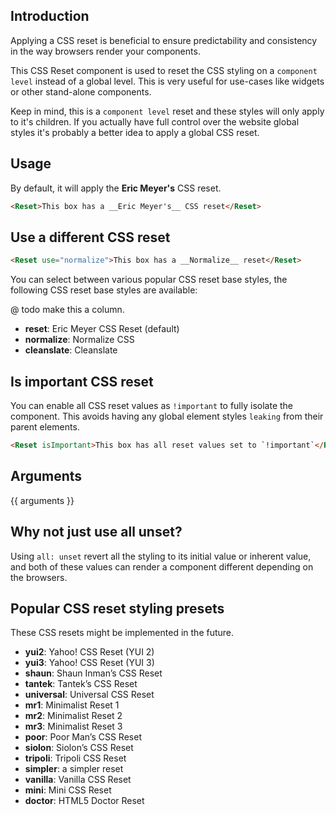 ## Introduction

Applying a CSS reset is beneficial to ensure predictability and consistency in the way browsers render your components.

This CSS Reset component is used to reset the CSS styling on a `component level` instead of a global level. This is very useful for use-cases like widgets or other stand-alone components.

Keep in mind, this is a `component level` reset and these styles will only apply to it's children. If you actually have full control over the website global styles it's probably a better idea to apply a global CSS reset.

## Usage

By default, it will apply the __Eric Meyer's__ CSS reset.

```html
<Reset>This box has a __Eric Meyer's__ CSS reset</Reset>
```

## Use a different CSS reset

```html
<Reset use="normalize">This box has a __Normalize__ reset</Reset>
```

You can select between various popular CSS reset base styles, the following CSS reset base styles are available:

@ todo make this a column.
- **reset**: Eric Meyer CSS Reset (default)
- **normalize**: Normalize CSS
- **cleanslate**: Cleanslate

## Is important CSS reset

You can enable all CSS reset values as `!important` to fully isolate the component. This avoids having any global element styles `leaking` from their parent elements.

```html
<Reset isImportant>This box has all reset values set to `!important`</Reset>
```

## Arguments

{{ arguments }}

## Why not just use all unset?

Using `all: unset` revert all the styling to its initial value or inherent value, and both of these values can render a component different depending on the browsers.

## Popular CSS reset styling presets

These CSS resets might be implemented in the future.

- **yui2**: Yahoo! CSS Reset (YUI 2)
- **yui3**: Yahoo! CSS Reset (YUI 3)
- **shaun**: Shaun Inman’s CSS Reset
- **tantek**: Tantek’s CSS Reset
- **universal**: Universal CSS Reset
- **mr1**: Minimalist Reset 1
- **mr2**: Minimalist Reset 2
- **mr3**: Minimalist Reset 3
- **poor**: Poor Man’s CSS Reset
- **siolon**: Siolon’s CSS Reset
- **tripoli**: Tripoli CSS Reset
- **simpler**: a simpler reset
- **vanilla**: Vanilla CSS Reset
- **mini**: Mini CSS Reset
- **doctor**: HTML5 Doctor Reset
